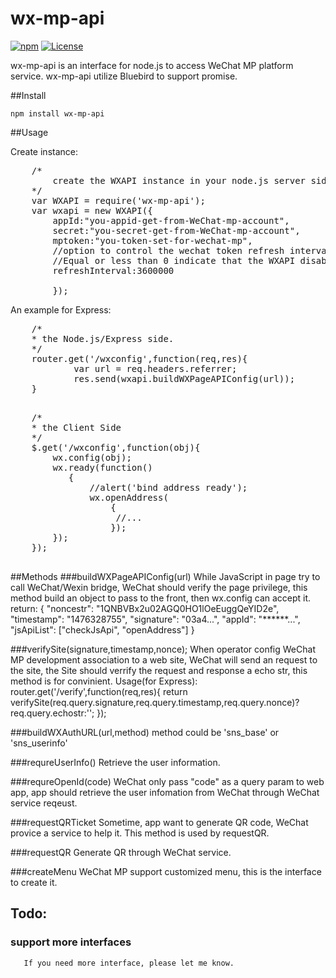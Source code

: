 # wx-mp-api

[![npm](https://img.shields.io/badge/downloads-69%2Fmonth-green.svg)](https://www.npmjs.com/package/wx-mp-api)
[![License](https://img.shields.io/badge/license-MIT-gree.svg)](https://github.com/Changdao/wx-mp-api/blob/master/LICENSE)

wx-mp-api is an interface for node.js to access WeChat MP platform service. wx-mp-api utilize Bluebird to support promise.

##Install 

    npm install wx-mp-api

##Usage

Create instance: 
<pre>    /*
        create the WXAPI instance in your node.js server side. 
    */
    var WXAPI = require('wx-mp-api');
    var wxapi = new WXAPI({
        appId:"you-appid-get-from-WeChat-mp-account",
        secret:"you-secret-get-from-WeChat-mp-account",
	    mptoken:"you-token-set-for-wechat-mp",
        //option to control the wechat token refresh interval, default 1 hour. 
        //Equal or less than 0 indicate that the WXAPI disable automatic update token.
	    refreshInterval:3600000   
	    
        });
</pre>

An example for Express:
 <pre>
    /*
    * the Node.js/Express side. 
    */
    router.get('/wxconfig',function(req,res){
            var url = req.headers.referrer;
            res.send(wxapi.buildWXPageAPIConfig(url));
    }
 </pre>
 <pre>
    /*
    * the Client Side
    */
    $.get('/wxconfig',function(obj){
        wx.config(obj);
        wx.ready(function()
           {
               //alert('bind address ready');
               wx.openAddress(
                   {
                    //...
                   });
        });
    });
 </pre>
        


##Methods
###buildWXPageAPIConfig(url)
    While JavaScript in page try to call WeChat/Wexin bridge, 
    WeChat should verify the page privilege, this method build an object
    to pass to the front, then wx.config can accept it.
    return:
        {
            "noncestr": "1QNBVBx2u02AGQ0HO1lOeEuggQeYID2e",
            "timestamp": "1476328755",
            "signature": "03a4...",
            "appId": "******...",
            "jsApiList": ["checkJsApi", "openAddress"]
        }


###verifySite(signature,timestamp,nonce);
    When operator config WeChat MP development association
     to a web site, WeChat will send an request to the site, the Site 
    should verrify the request and response a echo str, this method is 
    for convinient.
    Usage(for Express):
        router.get('/verify',function(req,res){
             return verifySite(req.query.signature,req.query.timestamp,req.query.nonce)?req.query.echostr:'';
	});
    
###buildWXAuthURL(url,method)
    method could be 'sns_base' or 'sns_userinfo'

###requreUserInfo()
    Retrieve the user information.
    
###requreOpenId(code)
    WeChat only pass "code" as a query param to web app, app should retrieve the 
    user infomation from WeChat through WeChat service reqeust.

###requestQRTicket
    Sometime, app want to generate QR code, WeChat provice a service to help it.
    This method is used by requestQR.

###requestQR
    Generate QR through WeChat service.
    
###createMenu
    WeChat MP support customized menu, this is the interface to create it.

## Todo:
   ### support more interfaces
       If you need more interface, please let me know.
